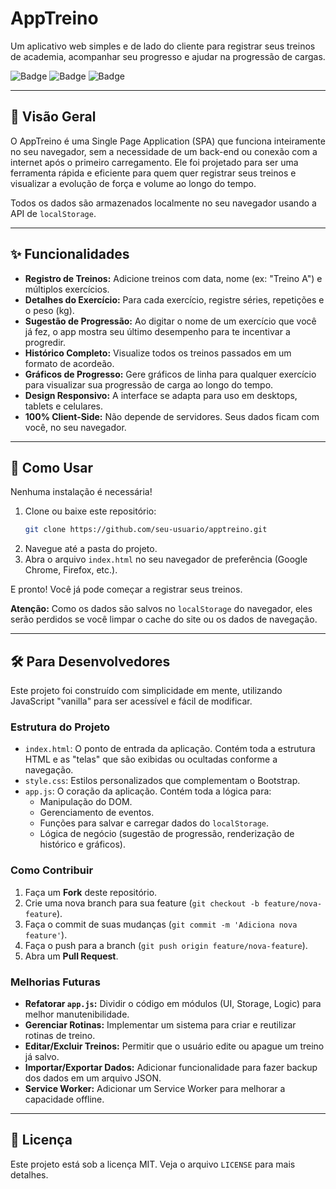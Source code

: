 # AppTreino

Um aplicativo web simples e de lado do cliente para registrar seus treinos de academia, acompanhar seu progresso e ajudar na progressão de cargas.

![Badge](https://img.shields.io/badge/javascript-ES6%2B-yellow)
![Badge](https://img.shields.io/badge/css-Bootstrap%205-purple)
![Badge](https://img.shields.io/badge/license-MIT-blue)

---

## 🎯 Visão Geral

O AppTreino é uma Single Page Application (SPA) que funciona inteiramente no seu navegador, sem a necessidade de um back-end ou conexão com a internet após o primeiro carregamento. Ele foi projetado para ser uma ferramenta rápida e eficiente para quem quer registrar seus treinos e visualizar a evolução de força e volume ao longo do tempo.

Todos os dados são armazenados localmente no seu navegador usando a API de `localStorage`.

---

## ✨ Funcionalidades

*   **Registro de Treinos:** Adicione treinos com data, nome (ex: "Treino A") e múltiplos exercícios.
*   **Detalhes do Exercício:** Para cada exercício, registre séries, repetições e o peso (kg).
*   **Sugestão de Progressão:** Ao digitar o nome de um exercício que você já fez, o app mostra seu último desempenho para te incentivar a progredir.
*   **Histórico Completo:** Visualize todos os treinos passados em um formato de acordeão.
*   **Gráficos de Progresso:** Gere gráficos de linha para qualquer exercício para visualizar sua progressão de carga ao longo do tempo.
*   **Design Responsivo:** A interface se adapta para uso em desktops, tablets e celulares.
*   **100% Client-Side:** Não depende de servidores. Seus dados ficam com você, no seu navegador.

---

## 🚀 Como Usar

Nenhuma instalação é necessária!

1.  Clone ou baixe este repositório:
    ```sh
    git clone https://github.com/seu-usuario/apptreino.git
    ```
2.  Navegue até a pasta do projeto.
3.  Abra o arquivo `index.html` no seu navegador de preferência (Google Chrome, Firefox, etc.).

E pronto! Você já pode começar a registrar seus treinos.

**Atenção:** Como os dados são salvos no `localStorage` do navegador, eles serão perdidos se você limpar o cache do site ou os dados de navegação.

---

## 🛠️ Para Desenvolvedores

Este projeto foi construído com simplicidade em mente, utilizando JavaScript "vanilla" para ser acessível e fácil de modificar.

### Estrutura do Projeto

*   `index.html`: O ponto de entrada da aplicação. Contém toda a estrutura HTML e as "telas" que são exibidas ou ocultadas conforme a navegação.
*   `style.css`: Estilos personalizados que complementam o Bootstrap.
*   `app.js`: O coração da aplicação. Contém toda a lógica para:
    *   Manipulação do DOM.
    *   Gerenciamento de eventos.
    *   Funções para salvar e carregar dados do `localStorage`.
    *   Lógica de negócio (sugestão de progressão, renderização de histórico e gráficos).

### Como Contribuir

1.  Faça um **Fork** deste repositório.
2.  Crie uma nova branch para sua feature (`git checkout -b feature/nova-feature`).
3.  Faça o commit de suas mudanças (`git commit -m 'Adiciona nova feature'`).
4.  Faça o push para a branch (`git push origin feature/nova-feature`).
5.  Abra um **Pull Request**.

### Melhorias Futuras

*   **Refatorar `app.js`:** Dividir o código em módulos (UI, Storage, Logic) para melhor manutenibilidade.
*   **Gerenciar Rotinas:** Implementar um sistema para criar e reutilizar rotinas de treino.
*   **Editar/Excluir Treinos:** Permitir que o usuário edite ou apague um treino já salvo.
*   **Importar/Exportar Dados:** Adicionar funcionalidade para fazer backup dos dados em um arquivo JSON.
*   **Service Worker:** Adicionar um Service Worker para melhorar a capacidade offline.

---

## 📄 Licença

Este projeto está sob a licença MIT. Veja o arquivo `LICENSE` para mais detalhes.
